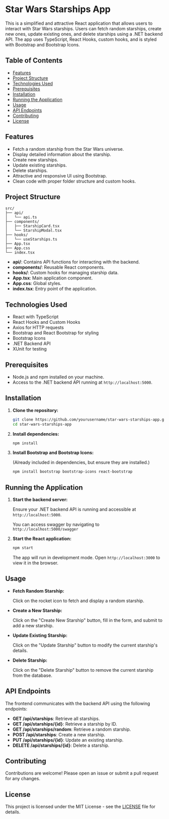 # Star Wars Starships App

This is a simplified and attractive React application that allows users to interact with Star Wars starships. Users can fetch random starships, create new ones, update existing ones, and delete starships using a .NET backend API. The app uses TypeScript, React Hooks, custom hooks, and is styled with Bootstrap and Bootstrap Icons.

## Table of Contents

- [Features](#features)
- [Project Structure](#project-structure)
- [Technologies Used](#technologies-used)
- [Prerequisites](#prerequisites)
- [Installation](#installation)
- [Running the Application](#running-the-application)
- [Usage](#usage)
- [API Endpoints](#api-endpoints)
- [Contributing](#contributing)
- [License](#license)

## Features

- Fetch a random starship from the Star Wars universe.
- Display detailed information about the starship.
- Create new starships.
- Update existing starships.
- Delete starships.
- Attractive and responsive UI using Bootstrap.
- Clean code with proper folder structure and custom hooks.

## Project Structure

```
src/
├── api/
│   └── api.ts
├── components/
│   ├── StarshipCard.tsx
│   └── StarshipModal.tsx
├── hooks/
│   └── useStarships.ts
├── App.tsx
├── App.css
└── index.tsx
```

- **api/**: Contains API functions for interacting with the backend.
- **components/**: Reusable React components.
- **hooks/**: Custom hooks for managing starship data.
- **App.tsx**: Main application component.
- **App.css**: Global styles.
- **index.tsx**: Entry point of the application.

## Technologies Used

- React with TypeScript
- React Hooks and Custom Hooks
- Axios for HTTP requests
- Bootstrap and React Bootstrap for styling
- Bootstrap Icons
- .NET Backend API
- XUnit for testing

## Prerequisites

- Node.js and npm installed on your machine.
- Access to the .NET backend API running at `http://localhost:5000`.

## Installation

1. **Clone the repository:**

   ```bash
   git clone https://github.com/yourusername/star-wars-starships-app.git
   cd star-wars-starships-app
   ```

2. **Install dependencies:**

   ```bash
   npm install
   ```

3. **Install Bootstrap and Bootstrap Icons:**

   (Already included in dependencies, but ensure they are installed.)

   ```bash
   npm install bootstrap bootstrap-icons react-bootstrap
   ```

## Running the Application

1. **Start the backend server:**

   Ensure your .NET backend API is running and accessible at `http://localhost:5000`.

   You can access swagger by navigating to `http://localhost:5000/swagger`

3. **Start the React application:**

   ```bash
   npm start
   ```

   The app will run in development mode. Open `http://localhost:3000` to view it in the browser.

## Usage

- **Fetch Random Starship:**

  Click on the rocket icon to fetch and display a random starship.

- **Create a New Starship:**

  Click on the "Create New Starship" button, fill in the form, and submit to add a new starship.

- **Update Existing Starship:**

  Click on the "Update Starship" button to modify the current starship's details.

- **Delete Starship:**

  Click on the "Delete Starship" button to remove the current starship from the database.

## API Endpoints

The frontend communicates with the backend API using the following endpoints:

- **GET /api/starships**: Retrieve all starships.
- **GET /api/starships/{id}**: Retrieve a starship by ID.
- **GET /api/starships/random**: Retrieve a random starship.
- **POST /api/starships**: Create a new starship.
- **PUT /api/starships/{id}**: Update an existing starship.
- **DELETE /api/starships/{id}**: Delete a starship.

## Contributing

Contributions are welcome! Please open an issue or submit a pull request for any changes.

## License

This project is licensed under the MIT License - see the [LICENSE](LICENSE) file for details.
